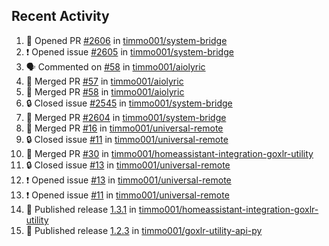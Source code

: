 ## Recent Activity

<!--START_SECTION:activity-->
1. 💪 Opened PR [#2606](https://github.com/timmo001/system-bridge/pull/2606) in [timmo001/system-bridge](https://github.com/timmo001/system-bridge)
2. ❗ Opened issue [#2605](https://github.com/timmo001/system-bridge/issues/2605) in [timmo001/system-bridge](https://github.com/timmo001/system-bridge)
3. 🗣 Commented on [#58](https://github.com/timmo001/aiolyric/issues/58) in [timmo001/aiolyric](https://github.com/timmo001/aiolyric)
4. 🎉 Merged PR [#57](https://github.com/timmo001/aiolyric/pull/57) in [timmo001/aiolyric](https://github.com/timmo001/aiolyric)
5. 🎉 Merged PR [#58](https://github.com/timmo001/aiolyric/pull/58) in [timmo001/aiolyric](https://github.com/timmo001/aiolyric)
6. 🔒 Closed issue [#2545](https://github.com/timmo001/system-bridge/issues/2545) in [timmo001/system-bridge](https://github.com/timmo001/system-bridge)
7. 🎉 Merged PR [#2604](https://github.com/timmo001/system-bridge/pull/2604) in [timmo001/system-bridge](https://github.com/timmo001/system-bridge)
8. 🎉 Merged PR [#16](https://github.com/timmo001/universal-remote/pull/16) in [timmo001/universal-remote](https://github.com/timmo001/universal-remote)
9. 🔒 Closed issue [#11](https://github.com/timmo001/universal-remote/issues/11) in [timmo001/universal-remote](https://github.com/timmo001/universal-remote)
10. 🎉 Merged PR [#30](https://github.com/timmo001/homeassistant-integration-goxlr-utility/pull/30) in [timmo001/homeassistant-integration-goxlr-utility](https://github.com/timmo001/homeassistant-integration-goxlr-utility)
11. 🔒 Closed issue [#13](https://github.com/timmo001/universal-remote/issues/13) in [timmo001/universal-remote](https://github.com/timmo001/universal-remote)
12. ❗ Opened issue [#13](https://github.com/timmo001/universal-remote/issues/13) in [timmo001/universal-remote](https://github.com/timmo001/universal-remote)
13. ❗ Opened issue [#11](https://github.com/timmo001/universal-remote/issues/11) in [timmo001/universal-remote](https://github.com/timmo001/universal-remote)
14. 🚀 Published release [1.3.1](https://github.com/1.3.1) in [timmo001/homeassistant-integration-goxlr-utility](https://github.com/timmo001/homeassistant-integration-goxlr-utility)
15. 🚀 Published release [1.2.3](https://github.com/1.2.3) in [timmo001/goxlr-utility-api-py](https://github.com/timmo001/goxlr-utility-api-py)
<!--END_SECTION:activity-->
